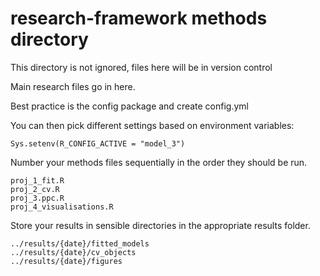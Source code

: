 # research-framework methods directory
This directory is not ignored, files here will be in version control

Main research files go in here. 

Best practice is the config package and create config.yml 

You can then pick different settings based on environment variables:

    Sys.setenv(R_CONFIG_ACTIVE = "model_3")

Number your methods files sequentially in the order they should be run.

    proj_1_fit.R
    proj_2_cv.R
    proj_3.ppc.R
    proj_4_visualisations.R

Store your results in sensible directories in the appropriate results folder.

    ../results/{date}/fitted_models
    ../results/{date}/cv_objects
    ../results/{date}/figures

